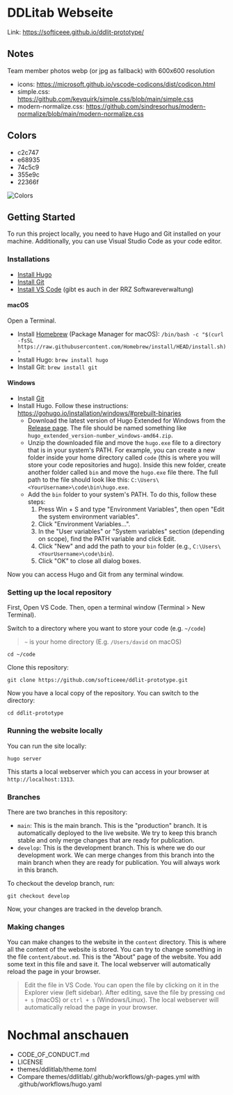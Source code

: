 # DDLitab Webseite

Link: https://softiceee.github.io/ddlit-prototype/

## Notes

Team member photos webp (or jpg as fallback) with 600x600 resolution

- icons: https://microsoft.github.io/vscode-codicons/dist/codicon.html
- simple.css: https://github.com/kevquirk/simple.css/blob/main/simple.css
- modern-normalize.css: https://github.com/sindresorhus/modern-normalize/blob/main/modern-normalize.css

## Colors

- c2c747
- e68935
- 74c5c9
- 355e9c
- 22366f

![Colors](static/meta/colors.png)

## Getting Started

To run this project locally, you need to have Hugo and Git installed on your machine. Additionally, you can use Visual Studio Code as your code editor.

### Installations

* [Install Hugo](https://gohugo.io/installation/)
* [Install Git](https://git-scm.com/book/en/v2/Getting-Started-Installing-Git)
* [Install VS Code](https://code.visualstudio.com/download) (gibt es auch in der RRZ Softwareverwaltung)

#### macOS

Open a Terminal.
* Install [Homebrew](https://brew.sh/) (Package Manager for macOS): ```/bin/bash -c "$(curl -fsSL https://raw.githubusercontent.com/Homebrew/install/HEAD/install.sh)"```
* Install Hugo: `brew install hugo`
* Install Git: `brew install git`

#### Windows

* Install [Git](https://git-scm.com/download/win)
* Install Hugo. Follow these instructions: https://gohugo.io/installation/windows/#prebuilt-binaries
    * Download the latest version of Hugo Extended for Windows from the [Release page](https://github.com/gohugoio/hugo/releases/latest). The file should be named something like `hugo_extended_version-number_windows-amd64.zip`.
    * Unzip the downloaded file and move the `hugo.exe` file to a directory that is in your system's PATH. For example, you can create a new folder inside your home directory called `code` (this is where you will store your code repositories and hugo). Inside this new folder, create another folder called `bin` and move the `hugo.exe` file there. The full path to the file should look like this: `C:\Users\<YourUsername>\code\bin\hugo.exe`.
    * Add the `bin` folder to your system's PATH. To do this, follow these steps:
        1. Press Win + S and type "Environment Variables", then open "Edit the system environment variables".
        2. Click "Environment Variables...".
        3. In the "User variables" or "System variables" section (depending on scope), find the PATH variable and click Edit.
        4. Click "New" and add the path to your `bin` folder (e.g., `C:\Users\<YourUsername>\code\bin`).
        5. Click "OK" to close all dialog boxes.

Now you can access Hugo and Git from any terminal window.

### Setting up the local repository

First, Open VS Code. Then, open a terminal window (Terminal > New Terminal).

Switch to a directory where you want to store your code (e.g. `~/code`)

> `~` is your home directory (E.g. `/Users/david` on macOS)

```cd ~/code```

Clone this repository:

```git clone https://github.com/softiceee/ddlit-prototype.git```

Now you have a local copy of the repository. You can switch to the directory:

```cd ddlit-prototype```

### Running the website locally

You can run the site locally:

```hugo server```

This starts a local webserver which you can access in your browser at `http://localhost:1313`.

### Branches

There are two branches in this repository:
- `main`: This is the main branch. This is the "production" branch. It is automatically deployed to the live website. We try to keep this branch stable and only merge changes that are ready for publication.
- `develop`: This is the development branch. This is where we do our development work. We can merge changes from this branch into the main branch when they are ready for publication. You will always work in this branch.

To checkout the develop branch, run:

```git checkout develop```

Now, your changes are tracked in the develop branch.

### Making changes

You can make changes to the website in the `content` directory. This is where all the content of the website is stored. You can try to change something in the file `content/about.md`. This is the "About" page of the website. You add some text in this file and save it. The local webserver will automatically reload the page in your browser.

> Edit the file in VS Code. You can open the file by clicking on it in the Explorer view (left sidebar). After editing, save the file by pressing `cmd + s` (macOS) or `ctrl + s` (Windows/Linux). The local webserver will automatically reload the page in your browser.







# Nochmal anschauen
- CODE_OF_CONDUCT.md
- LICENSE
- themes/ddlitlab/theme.toml
- Compare themes/ddlitlab/.github/workflows/gh-pages.yml with .github/workflows/hugo.yaml